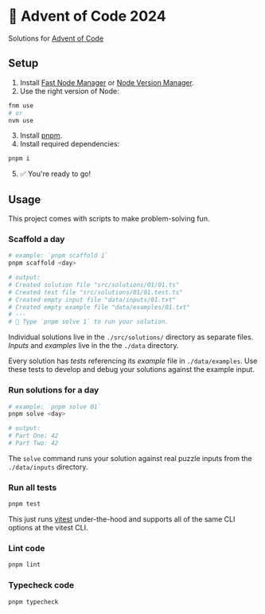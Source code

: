 # 🎄 Advent of Code 2024

Solutions for [Advent of Code](https://adventofcode.com/)

## Setup

1. Install [Fast Node Manager](https://github.com/Schniz/fnm) or [Node Version Manager](https://github.com/nvm-sh/nvm).
2. Use the right version of Node:

```sh
fnm use
# or
nvm use
```

3. Install [pnpm](https://pnpm.io).
4. Install required dependencies:

```sh
pnpm i
```

5. ✅ You're ready to go!

## Usage

This project comes with scripts to make problem-solving fun.

### Scaffold a day

```sh
# example: `pnpm scaffold 1`
pnpm scaffold <day>

# output:
# Created solution file "src/solutions/01/01.ts"
# Created test file "src/solutions/01/01.test.ts"
# Created empty input file "data/inputs/01.txt"
# Created empty example file "data/examples/01.txt"
# ---
# 🎄 Type `pnpm solve 1` to run your solution.
```

Individual solutions live in the `./src/solutions/` directory as separate files. _Inputs_ and _examples_ live in the the `./data` directory.

Every solution has _tests_ referencing its _example_ file in `./data/examples`. Use these tests to develop and debug your solutions against the example input.

### Run solutions for a day

```sh
# example: `pnpm solve 01`
pnpm solve <day>

# output:
# Part One: 42
# Part Two: 42
```

The `solve` command runs your solution against real puzzle inputs from the `./data/inputs` directory.

### Run all tests

```sh
pnpm test
```

This just runs [vitest](https://vitest.dev) under-the-hood and supports all of the same CLI options at the vitest CLI.

### Lint code

```sh
pnpm lint
```

### Typecheck code

```sh
pnpm typecheck
```
